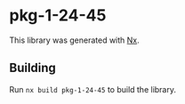 # pkg-1-24-45

This library was generated with [Nx](https://nx.dev).

## Building

Run `nx build pkg-1-24-45` to build the library.
